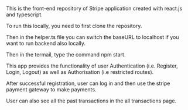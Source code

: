 This is the front-end repository of Stripe application created with react.js and typescript.

To run this locally, you need to first clone the repository.

Then in the helper.ts file you can switch the baseURL to localhost if you want to run backend also locally.

Then in the termail, type the command npm start.

This app provides the functionality of user Authentication (i.e. Register, Login, Logout) as well as Authorisation (i.e restricted routes).

After successful registration, user can log in and then use the stripe payment gateway to make payments.

User can also see all the past transactions in the all transactions page.
